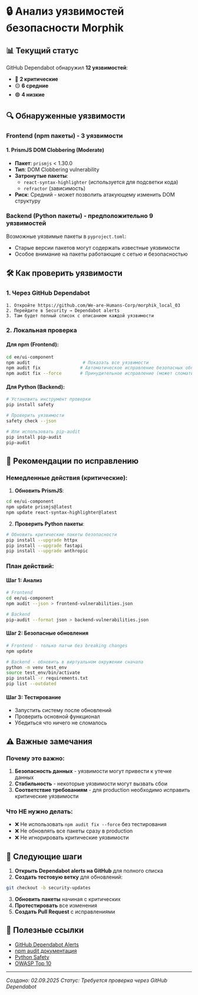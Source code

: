 # 🔒 Анализ уязвимостей безопасности Morphik

## 📊 Текущий статус

GitHub Dependabot обнаружил **12 уязвимостей**:
- 🔴 **2 критические** 
- 🟡 **6 средние**
- 🟢 **4 низкие**

## 🔍 Обнаруженные уязвимости

### Frontend (npm пакеты) - 3 уязвимости

#### 1. PrismJS DOM Clobbering (Moderate)
- **Пакет**: `prismjs` < 1.30.0
- **Тип**: DOM Clobbering vulnerability
- **Затронутые пакеты**:
  - `react-syntax-highlighter` (используется для подсветки кода)
  - `refractor` (зависимость)
- **Риск**: Средний - может позволить атакующему изменить DOM структуру

### Backend (Python пакеты) - предположительно 9 уязвимостей

Возможные уязвимые пакеты в `pyproject.toml`:
- Старые версии пакетов могут содержать известные уязвимости
- Особое внимание на пакеты работающие с сетью и безопасностью

## 🛠️ Как проверить уязвимости

### 1. Через GitHub Dependabot
```
1. Откройте https://github.com/We-are-Humans-Corp/morphik_local_03
2. Перейдите в Security → Dependabot alerts
3. Там будет полный список с описанием каждой уязвимости
```

### 2. Локальная проверка

#### Для npm (Frontend):
```bash
cd ee/ui-component
npm audit                    # Показать все уязвимости
npm audit fix               # Автоматическое исправление безопасных обновлений
npm audit fix --force       # Принудительное исправление (может сломать совместимость)
```

#### Для Python (Backend):
```bash
# Установить инструмент проверки
pip install safety

# Проверить уязвимости
safety check --json

# Или использовать pip-audit
pip install pip-audit
pip-audit
```

## 🔧 Рекомендации по исправлению

### Немедленные действия (критические):

1. **Обновить PrismJS**:
```bash
cd ee/ui-component
npm update prismjs@latest
npm update react-syntax-highlighter@latest
```

2. **Проверить Python пакеты**:
```bash
# Обновить критические пакеты безопасности
pip install --upgrade httpx
pip install --upgrade fastapi
pip install --upgrade anthropic
```

### План действий:

#### Шаг 1: Анализ
```bash
# Frontend
cd ee/ui-component
npm audit --json > frontend-vulnerabilities.json

# Backend  
pip-audit --format json > backend-vulnerabilities.json
```

#### Шаг 2: Безопасные обновления
```bash
# Frontend - только патчи без breaking changes
npm update

# Backend - обновить в виртуальном окружении сначала
python -m venv test_env
source test_env/bin/activate
pip install -r requirements.txt
pip list --outdated
```

#### Шаг 3: Тестирование
- Запустить систему после обновлений
- Проверить основной функционал
- Убедиться что ничего не сломалось

## ⚠️ Важные замечания

### Почему это важно:
1. **Безопасность данных** - уязвимости могут привести к утечке данных
2. **Стабильность** - некоторые уязвимости могут вызвать сбои
3. **Соответствие требованиям** - для production необходимо исправить критические уязвимости

### Что НЕ нужно делать:
- ❌ Не использовать `npm audit fix --force` без тестирования
- ❌ Не обновлять все пакеты сразу в production
- ❌ Не игнорировать критические уязвимости

## 📝 Следующие шаги

1. **Открыть Dependabot alerts на GitHub** для полного списка
2. **Создать тестовую ветку** для обновлений:
```bash
git checkout -b security-updates
```

3. **Обновить пакеты** начиная с критических
4. **Протестировать** все изменения
5. **Создать Pull Request** с исправлениями

## 🔗 Полезные ссылки

- [GitHub Dependabot Alerts](https://github.com/We-are-Humans-Corp/morphik_local_03/security/dependabot)
- [npm audit документация](https://docs.npmjs.com/cli/v8/commands/npm-audit)
- [Python Safety](https://pyup.io/safety/)
- [OWASP Top 10](https://owasp.org/www-project-top-ten/)

---

*Создано: 02.09.2025*
*Статус: Требуется проверка через GitHub Dependabot*